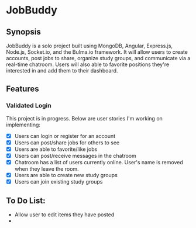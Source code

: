 # JobBuddy
## Synopsis
JobBuddy is a solo project built using MongoDB, Angular, Express.js, Node.js, Socket.io, and the Bulma.io framework. It will allow users to create accounts, post jobs to share, organize study groups, and communicate via a real-time chatroom. Users will also able to favorite positions they're interested in and add them to their dashboard.

## Features

### Validated Login
This project is in progress. Below are user stories I'm working on implementing: 

- [x] Users can login or register for an account
- [x] Users can post/share jobs for others to see
- [x] Users are able to favorite/like jobs
- [x] Users can post/receive messages in the chatroom
- [x] Chatroom has a list of users currently online. User's name is removed when they leave the room.
- [x] Users are able to create new study groups
- [x] Users can join existing study groups

## To Do List:
- Allow user to edit items they have posted
- 